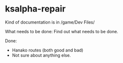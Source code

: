 ksalpha-repair
==============

Kind of documentation is in /game/Dev Files/

What needs to be done: Find out what needs to be done.

Done:
 * Hanako routes (both good and bad)
 * Not sure about anything else.

